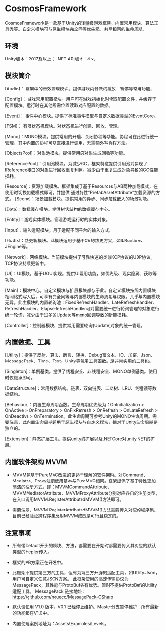 # CosmosFramework
CosmosFramework是一款基于Unity的轻量级游戏框架。内置常用模块、算法工具类等。自定义模块可与原生模块完全同等优先级，共享相同的生命周期。
## 环境

Unity版本：2017及以上； .NET API版本：4.x。

## 模块简介

[Audio]： 框架中的音效管理模块，提供游戏内音效的播放、暂停等常用功能。

[Config]： 游戏常用配置模块。用户可在游戏初始化时读取配置文件，并缓存于配置模块。运行时在其他所需位置读取对应配置的数据。

[Event]： 事件中心模块。提供了标准事件模型与自定义数据类型的EventCore。

[FSM]： 有限状态机模块。对状态机进行创建、回收、管理。

[Mono]：MONO模块。提供常用的开启、关闭协程等功能。协程可在此进行统一管理，其中内置的协程可以直接进行调用，无需额外写协程方法。

[ObjectsPool]：对象池模块。提供常用的对象生成回收等功能。

[ReferencePool]：引用池模块。为减少GC，框架特意提供引用池对实现了IReference接口的对象进行回收重复利用。减少由于重复生成对象导致的GC性能损耗。

[Resource]：资源加载模块。框架集成了基于Resources与AB两种加载模式，在使用时切换加载模式即可。并提供
通过特性"PrefabAssetAttribute"加载资源的方式。
[Scene]：场景加载模块。提供常用的异步、同步加载嵌入的场景功能。

[Data]：数据缓存模块。提供树状结构的数据缓存中心。

[Entity]：游戏实体模块。管理游戏运行时的实体对象。

[Input]：输入适配模块。用于适配不同平台的输入方式。

[Hotfix]：热更新模块。此模块适用于基于C#的热更方案，如ILRuntime、JEngine等。

[Network]：网络模块。当前模块提供了可靠快速的类似KCP协议的UDP协议。TCP协议持续更新中。

[UI]：UI模块。基于UGUI实现。提供UI常用功能，如优先级、现实隐藏、获取等功能。

[Main]：模块中心。自定义模块与扩展模块都存于此。自定义模块按照内置模块相同格式写入后，可享有完全同等与内置模块的生命周期与权限。几乎与内置模块无异。此主模块的内置轮询池：FixedRefreshHandler、LateRefreshHandler、RefreshHandler、ElapseRefreshHandler可对需要统一进行轮询管理的对象进行统一轮询，减少由于过多的Update等mono回调导致的新能损耗。

[Controller]：控制器模块。提供常用需要轮询(Update)对象的统一管理。

## 内置数据、工具

[Utility]：提供了反射、算法、断言、转换、Debug富文本、IO、加密、Json、MessagePack、Time、Text、Unity等常用工具函数。是非常实用的工具包。

[Singleton]：单例基类。提供了线程安全、非线程安全、MONO单例基类。使用时仅继承即可。

[DataStructure]：常用数据结构。链表、双向链表、二叉树、LRU、线程锁等数据结构。

[Behaviour]：内置生命周期函数。生命周期优先级为：OnInitialization > OnActive > OnPreparatory > OnFixRefresh > OnRefresh > OnLateRefresh > OnDeactive > OnTermination。此生命周期可参考Unity的MONO生命周期。需要注意，此内置生命周期适用于原生模块与自定义模块，相对于Unity生命周期是独立的。

[Extension]：静态扩展工具。提供unity的扩展以及.NETCore对unity.NET的扩展。

## 内置软件架构 MVVM

- MVVM是基于PureMVC改进的更适于理解的软件架构。对Command、Mediator、Proxy注册使用基本与PureMVC相同。框架提供了基于特性更加简洁的注册方式，即：MVVMCommandAttribute、MVVMMediatorAttribute、MVVMProxyAttribute分别对应各自的注册类型，在入口调用MVVM.RegisterAttributedMVVM()方法即可。

- 需要注意，MVVM.RegisterAttributedMVVM()方法需要传入对应的程序集。目前已经验证跨程序集反射MVVM成员是可行且稳定的。

## 注意事项

- 所有带Default开头的模块、方法，都需要在开始时都需要传入其对应的默认类型的Hepler传入。

- 框架的AB方案正在开发中。

- 此框架不提供第三方的工具，但有为第三方开辟的适配工具，如Utility.Json，用户可自定义任意JSON方案。
此框架使用的高速传输协议为MessagePack，其性能与ProtoBuf各有优势。暂时不提供ProtoBuf的Utility适配工具。
MessagePack 链接地址：https://github.com/neuecc/MessagePack-CSharp

- 默认请使用 V1.0 版本，V0.1 已经停止维护。Master分支暂停维护，所有最新的功能都在V1.0中。

- 内置使用案例地址为：Assets\Examples\Levels。


